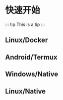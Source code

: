 # 快速开始
::: tip
This is a tip
:::
## Linux/Docker
## Android/Termux
## Windows/Native
## Linux/Native
